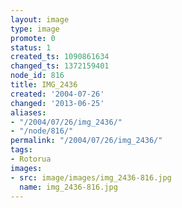 ```yaml
---
layout: image
type: image
promote: 0
status: 1
created_ts: 1090861634
changed_ts: 1372159401
node_id: 816
title: IMG_2436
created: '2004-07-26'
changed: '2013-06-25'
aliases:
- "/2004/07/26/img_2436/"
- "/node/816/"
permalink: "/2004/07/26/img_2436/"
tags:
- Rotorua
images:
- src: image/images/img_2436-816.jpg
  name: img_2436-816.jpg
---
```


